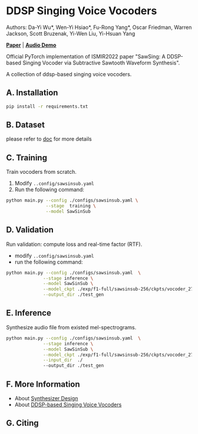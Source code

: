 # DDSP Singing Voice Vocoders
Authors: Da-Yi Wu\*, Wen-Yi Hsiao\*, Fu-Rong Yang\*, Oscar Friedman, Warren Jackson, Scott Bruzenak, Yi-Wen Liu, Yi-Hsuan Yang

[**Paper**]() | [**Audio Demo**]() 


Official PyTorch implementation of ISMIR2022 paper "SawSing: A DDSP-based Singing Vocoder via Subtractive Sawtooth Waveform Synthesis".

A collection of ddsp-based singing voice vocoders.




## A. Installation
```bash
pip install -r requirements.txt 
```
## B. Dataset
please refer to [doc](./docs/dataset.md) for more details

## C. Training

Train vocoders from scratch. 
1. Modify `..config/sawsinsub.yaml`
2. Run the following command:
```bash
python main.py --config ./configs/sawsinsub.yaml \
               --stage  training \
               --model SawSinSub
```
## D. Validation
Run validation: compute loss and real-time factor (RTF).

* modify `..config/sawsinsub.yaml`
* run the following command:

```bash
python main.py --config ./configs/sawsinsub.yaml  \
              --stage inference \
              --model SawSinSub \
              --model_ckpt ./exp/f1-full/sawsinsub-256/ckpts/vocoder_27740_70.0_params.pt \
              --output_dir ./test_gen
```
## E. Inference
Synthesize audio file from existed mel-spectrograms.

```bash
python main.py --config ./configs/sawsinsub.yaml  \
              --stage inference \
              --model SawSinSub \
              --model_ckpt ./exp/f1-full/sawsinsub-256/ckpts/vocoder_27740_70.0_params.pt \
              --input_dir  ./
              --output_dir ./test_gen
```

## F. More Information
* About [Synthesizer Design](./docs/synthesizer_design.md)
* About [DDSP-based Singing Voice Vocoders]()


## G. Citing
```
```


